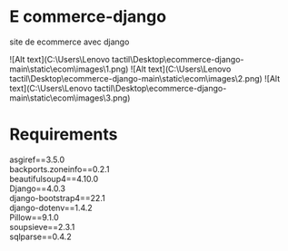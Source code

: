 # E commerce-django
site de ecommerce avec django

![Alt text](C:\Users\Lenovo tactil\Desktop\ecommerce-django-main\static\ecom\images\1.png)
![Alt text](C:\Users\Lenovo tactil\Desktop\ecommerce-django-main\static\ecom\images\2.png)
![Alt text](C:\Users\Lenovo tactil\Desktop\ecommerce-django-main\static\ecom\images\3.png)


# Requirements 

asgiref==3.5.0 <br>
backports.zoneinfo==0.2.1 <br>
beautifulsoup4==4.10.0 <br>
Django==4.0.3 <br>
django-bootstrap4==22.1 <br>
django-dotenv==1.4.2 <br>
Pillow==9.1.0 <br>
soupsieve==2.3.1 <br>
sqlparse==0.4.2 <br>

